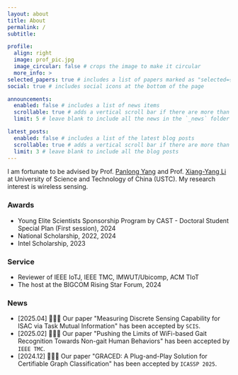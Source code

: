 ```yaml
---
layout: about
title: About
permalink: /
subtitle: 

profile:
  align: right
  image: prof_pic.jpg
  image_circular: false # crops the image to make it circular
  more_info: >
selected_papers: true # includes a list of papers marked as "selected={true}"
social: true # includes social icons at the bottom of the page

announcements:
  enabled: false # includes a list of news items
  scrollable: true # adds a vertical scroll bar if there are more than 3 news items
  limit: 5 # leave blank to include all the news in the `_news` folder

latest_posts:
  enabled: false # includes a list of the latest blog posts
  scrollable: true # adds a vertical scroll bar if there are more than 3 new posts items
  limit: 3 # leave blank to include all the blog posts
---
```


I am fortunate to be advised by Prof. [Panlong Yang](https://scholar.google.com.hk/citations?hl=zh-CN&user=sst3cxoAAAAJ) and Prof. [Xiang-Yang Li](https://scholar.google.com.hk/citations?hl=zh-CN&user=JURtNb0AAAAJ) at University of Science and Technology of China (USTC). My research interest is wireless sensing.

### Awards

- Young Elite Scientists Sponsorship Program by CAST - Doctoral Student Special Plan (First session), 2024
- National Scholarship, 2022, 2024
- Intel Scholarship, 2023

### Service

- Reviewer of IEEE IoTJ, IEEE TMC, IMWUT/Ubicomp, ACM TIoT
- The host at the BIGCOM Rising Star Forum, 2024

### News

- [2025.04] 🎉🎉🎉 Our paper "Measuring Discrete Sensing Capability for ISAC via Task Mutual Information" has been accepted by ``SCIS``.
- [2025.02] 🎉🎉🎉 Our paper "Pushing the Limits of WiFi-based Gait Recognition Towards Non-gait Human Behaviors" has been accepted by ``IEEE TMC``.
- [2024.12] 🎉🎉🎉 Our paper "GRACED: A Plug-and-Play Solution for Certifiable Graph Classification" has been accepted by ``ICASSP 2025``.
